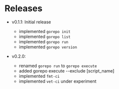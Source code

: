 # Releases

- v0.1.1: Initial release
    - implemented `gorepo init`
    - implemented `gorepo list`
    - implemented `gorepo run`
    - implemented `gorepo version`

- v0.2.0:
    - renamed `gorepo run` to `gorepo execute`
    - added gorepo execute --exclude [script_name]
    - implemented `fmt-ci`
    - implemented `vet-ci` under experiment
